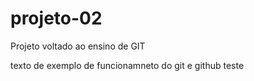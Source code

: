 # projeto-02
Projeto voltado ao ensino de GIT

texto de exemplo de funcionamneto do git e github
teste 
